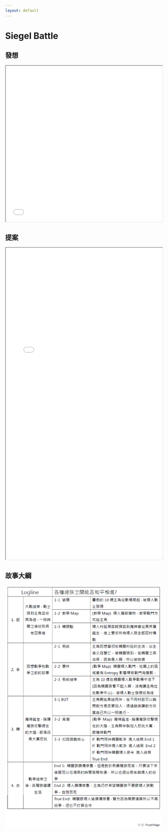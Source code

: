 ```yaml
---
layout: default
---
```


# Siegel Battle


## 發想

<iframe src="./markmap.html" width="100%" height="500px" style="background-color: white;"></iframe>

## 提案
<iframe src="./proposal.html" width="100%" height="1000px" style="background-color: white;"></iframe>

## 故事大綱
![](./03%20Screenplay.png)